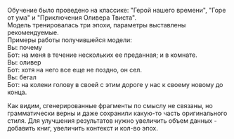 Обучение было проведено на классике: "Герой нашего времени", "Горе от ума" и "Приключения Оливера Твиста".  
Модель тренировалась три эпохи, параметры выставлены рекомендуемые.  
Примеры работы получившейся модели:  
Вы: почему  
Бот: на меня в течение нескольких ее преданная; и в комнате.  
Вы: оливер  
Бот: хотя на него все еще не поздно, он сел.  
Вы: бегал  
Бот: на колени голову в своей с этим дороге у нас к своему новому до конца.  

Как видим, сгенерированные фрагменты по смыслу не связаны, но грамматически верны и даже сохранили
какую-то часть оригинального стиля. Для улучшения результатов нужно увеличить объем данных - добавить
книг, увеличить контекст и кол-во эпох.